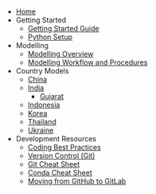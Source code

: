 - [Home](https://gitlab.iea.org/iea/ems/rise/knowledge-database/-/wikis/home)
- Getting Started
  - [Getting Started Guide](https://gitlab.iea.org/iea/ems/rise/knowledge-database/-/wikis/Getting-started)
  - [Python Setup](https://gitlab.iea.org/iea/ems/rise/knowledge-database/-/wikis/Python-setup)
- Modelling
  - [Modelling Overview](https://gitlab.iea.org/iea/ems/rise/knowledge-database/-/wikis/Modelling-overview)
  - [Modelling Workflow and Procedures](https://gitlab.iea.org/iea/ems/rise/knowledge-database/-/wikis/Modelling-workflow)
- Country Models
  - [China](china-model)
  - [India](https://gitlab.iea.org/iea/ems/rise/knowledge-database/-/wikis/India-model)
    - [Gujarat](https://gitlab.iea.org/iea/ems/rise/knowledge-database/-/wikis/Gujarat,-India-model)
  - [Indonesia](https://gitlab.iea.org/iea/ems/rise/knowledge-database/-/wikis/Indonesia-model)
  - [Korea](https://gitlab.iea.org/iea/ems/rise/knowledge-database/-/wikis/Korea-model)
  - [Thailand](https://gitlab.iea.org/iea/ems/rise/knowledge-database/-/wikis/Thailand-model)
  - [Ukraine](https://gitlab.iea.org/iea/ems/rise/knowledge-database/-/wikis/Ukraine-model)
- Development Resources
  - [Coding Best Practices](https://gitlab.iea.org/iea/ems/rise/knowledge-database/-/wikis/Coding-best-practice)
  - [Version Control (Git)](https://gitlab.iea.org/iea/ems/rise/knowledge-database/-/wikis/Version-Control-(Git))
  - [Git Cheat Sheet](https://gitlab.iea.org/iea/ems/rise/knowledge-database/-/wikis/Git-Cheat-Sheet)
  - [Conda Cheat Sheet](https://gitlab.iea.org/iea/ems/rise/knowledge-database/-/wikis/Conda-Cheat-Sheet)
  - [Moving from GitHub to GitLab](https://gitlab.iea.org/iea/ems/rise/knowledge-database/-/wikis/Move-a-repo-from-GitHub-to-GitLab)